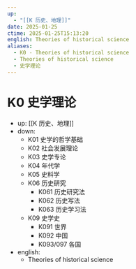```yaml
---
up:
  - "[[K 历史、地理]]"
date: 2025-01-25
ctime: 2025-01-25T15:13:20
english: Theories of historical science
aliases:
  - K0 - Theories of historical science
  - Theories of historical science
  - 史学理论
---
```


# K0 史学理论

- up: [[K 历史、地理]]
- down:
	- K01 史学的哲学基础
	- K02 社会发展理论
	- K03 史学专论
	- K04 年代学
	- K05 史料学
	- K06 历史研究
		- K061 历史研究法
		- K062 历史写法
		- K063 历史学习法
	- K09 史学史
		- K091 世界
		- K092 中国
		- K093/097 各国
- english:
	- Theories of historical science
